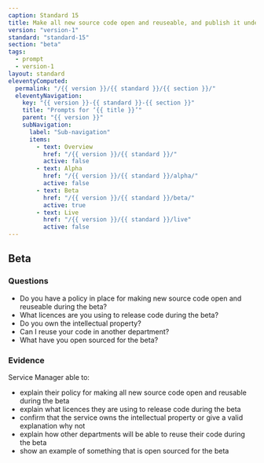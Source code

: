```yaml
---
caption: Standard 15
title: Make all new source code open and reuseable, and publish it under appropriate licences (or provide a convincing explanation as to why this cannot be done for specific subsets of the source code).
version: "version-1"
standard: "standard-15"
section: "beta"
tags:
  - prompt
  - version-1
layout: standard
eleventyComputed:
  permalink: "/{{ version }}/{{ standard }}/{{ section }}/"
  eleventyNavigation:
    key: "{{ version }}-{{ standard }}-{{ section }}"
    title: "Prompts for ‘{{ title }}’"
    parent: "{{ version }}"
    subNavigation:
      label: "Sub-navigation"
      items:
        - text: Overview
          href: "/{{ version }}/{{ standard }}/"
          active: false
        - text: Alpha
          href: "/{{ version }}/{{ standard }}/alpha/"
          active: false
        - text: Beta
          href: "/{{ version }}/{{ standard }}/beta/"
          active: true
        - text: Live
          href: "/{{ version }}/{{ standard }}/live"
          active: false
---
```


## Beta

### Questions

- Do you have a policy in place for making new source code open and reuseable during the beta?
- What licences are you using to release code during the beta?
- Do you own the intellectual property?
- Can I reuse your code in another department?
- What have you open sourced for the beta?

### Evidence

Service Manager able to:

- explain their policy for making all new source code open and reusable during the beta
- explain what licences they are using to release code during the beta
- confirm that the service owns the intellectual property or give a valid explanation why not
- explain how other departments will be able to reuse their code during the beta
- show an example of something that is open sourced for the beta
